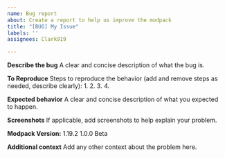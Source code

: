 ```yaml
---
name: Bug report
about: Create a report to help us improve the modpack
title: "[BUG] My Issue"
labels: ''
assignees: Clark919

---
```


**Describe the bug**
A clear and concise description of what the bug is.

**To Reproduce**
Steps to reproduce the behavior (add and remove steps as needed, describe clearly):
1. 
2. 
3. 
4. 

**Expected behavior**
A clear and concise description of what you expected to happen.

**Screenshots**
If applicable, add screenshots to help explain your problem.

**Modpack Version:**
 1.19.2 1.0.0 Beta

**Additional context**
Add any other context about the problem here.
